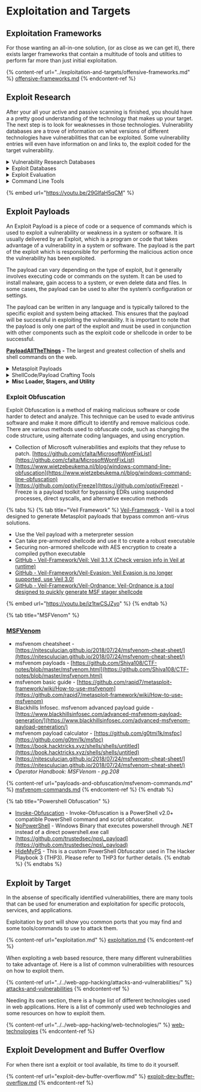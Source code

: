 # Exploitation and Targets

## Exploitation Frameworks

For those wanting an all-in-one solution, (or as close as we can get it), there exists larger frameworks that contain a multitude of tools and utilties to perform far more than just initial exploitation.&#x20;

{% content-ref url="../exploitation-and-targets/offensive-frameworks.md" %}
[offensive-frameworks.md](../exploitation-and-targets/offensive-frameworks.md)
{% endcontent-ref %}

## Exploit Research

After your all your active and passive scanning is finished, you should have a a pretty good understanding of the technology that makes up your target. The next step is to look for weaknesses in those technologies. Vulnerability databases are a trove of information on what versions of different technologies have vulnerabilities that can be exploited. Some vulnerability entries will even have information on and links to, the exploit coded for the target vulnerability.

<details>

<summary>Vulnerability Research Databases</summary>

* [National Vulnerability DB](https://nvd.nist.gov/) - The NIST NVD includes databases of security checklist references, security-related software flaws, misconfigurations, product names, and impact metrics.
* [MITRE CVE](https://cve.mitre.org/cve/search\_cve\_list.html) - Identify, define, and catalog publicly disclosed cybersecurity vulnerabilities
* [GitHub Advisory Database](https://github.com/advisories) - Security vulnerability database inclusive of CVEs and GitHub originated security advisories
* [cloudvulndb.org](https://www.cloudvulndb.org/) - The Open Cloud Vulnerability & Security Issue Database
* [osv.dev](https://osv.dev/list) - Open Source Vulnerabilities
* [Vuldb](https://vuldb.com/) - Public and community supported vulnerability database
* [Attacker KB](https://attackerkb.com/) - Vulnerability forum where researchers can add details to a vulnerability entry.
  * [https://tryhackme.com/room/attackerkb](https://tryhackme.com/room/attackerkb)
* [CVE details](https://www.cvedetails.com/) - Vulnerability database with some enrichment around the vulnerability
* [Zero Day DB](https://www.zero-day.cz/database/) - Research and data repository for Zero-Day vulnerability discoveries.
* [Security Focus](https://www.securityfocus.com/vulnerabilities) - The SecurityFocus Vulnerability Database provides security professionals with the most up-to-date information on vulnerabilities for all platforms and services.
* [Vulners.com](https://vulners.com/) - Your Search Engine for Security Intelligence
* [opencve.io](https://www.opencve.io/cve) - Easiest way to track CVE updates and be alerted about new vulnerabilities
* [Mend Vulnerability Database](https://www.mend.io/vulnerability-database/) - The largest open source vulnerability DB
* [https://vulmon.com/](https://vulmon.com/) - Vulmon is a vulnerability search engine with vulnerability intelligence features. Vulmon conducts full text search in its database; therefore, you can search everything related to vulnerabilities. It includes CVE ID, vulnerability types, vendors, products, exploits, operating systems and anything else related to vulnerabilities.
* [https://hpi-vdb.de/vulndb/](https://hpi-vdb.de/vulndb/) - a comprehensive and up-to-date repository which contains a large number of known vulnerabilities of Software. The vulnerability information being gathered from Internet is evaluated, normalized, and centralized in the high performance database.
* [https://snyk.io/vuln/](https://snyk.io/vuln/) - Detailed information and remediation guidance for known vulnerabilities.
* [VulnIQ](https://vulniq.com/) - Vulnerability intelligence and management solution
* [SynapsInt](https://synapsint.com/) - The unified OSINT research tool
* [Aqua Vulnerability Database](https://avd.aquasec.com/) - Vulnerabilities and weaknesses in open source applications and cloud native infrastructure
* [https://inthewild.io/feed](https://inthewild.io/feed) - Fantastic free vuln and exploit feed.

</details>

<details>

<summary>Exploit Databases</summary>

* [Vulners DB](https://vulners.com) - Lucene based search engine to parse the largest database of vulnerabilities and exploits available.
* [Rapid 7 Exploit DB](https://www.rapid7.com/db/) - A curated repository of vetted computer software exploits and exploitable vulnerabilities.
* [CX Exploit DB](https://cxsecurity.com/exploit/) - BugTraq, Search for published entries of vulnerabilities and related exploits
* [Packet Storm Exploits](https://packetstormsecurity.com/files/tags/exploit/) - Collection of vulnerabilities and exploits pulled from across the web.
* [Securiteam](https://securiteam.com/) - A central Security web site containing all the newest security information from various mailing lists, hacker channels, tools, and knowledge.
* [FullDisclosure](https://seclists.org/fulldisclosure/) - A public, vendor-neutral forum for detailed discussion of vulnerabilities and exploitation techniques, as well as tools, papers, news, and events of interest to the community.
* [Shodan Exploits](https://exploits.shodan.io/welcome) - Use Shodan searching capabilities to search vulnerabilities and exploits across multiple platforms
* [SploitUs ](https://sploitus.com/) - Vulnerability and Exploit search engine powered by Vulners. Bonus: it has dark mode.

</details>

<details>

<summary>Exploit Evaluation</summary>

*   [https://attackerkb.com](https://attackerkb.com) - When a new vulnerability prompts discussion on Twitter or hits media outlets, it can be difficult for security teams to wade through all the hype to determine risk and priority. How pervasive is the vulnerability? Is the expected shelf life long enough that it’s worth developing an exploit for? Is it worth dropping everything to patch or mitigate? Does an adversary or threat actor have a desire or motive to exploit the opportunity? Or is it actually… not useful or interesting?

    Security researchers and hackers are almost always the first to shed light on the specific conditions and characteristics that make a vulnerability not just exploitable, but actually useful to attackers. AttackerKB was built to capture, highlight, and expand that knowledge for the whole security community.



</details>

<details>

<summary>Command Line Tools</summary>

* [Searchsploit](https://www.exploit-db.com/searchsploit) - Exploit code search tool
  * \#sudo apt update && sudo apt install exploitdb&#x20;
  * \#searchsploit -u&#x20;
  * \#searchsploit \[options] \[term1] \[term2]&#x20;
  * \#searchsploit remote smb microsoft windows&#x20;
  * \--exclude options to focus search, use the | operator to separate
* [FindSploit](https://github.com/1N3/Findsploit) - Findsploit is a simple bash script to quickly and easily search both local and online exploit databases.
* [Getsploit](https://github.com/vulnersCom/getsploit) - Command line search and download tool for [Vulners Database](https://vulners.com)
* [Pompem](https://github.com/rfunix/Pompem) - Pompem is an open source tool, designed to automate the search for Exploits and Vulnerability in the most important databases. In the current version, it performs searches in PacketStorm security, CXSecurity, ZeroDay, Vulners, National Vulnerability Database, WPScan Vulnerability Database and more.
  * [https://www.kali.org/tools/pompem/](https://www.kali.org/tools/pompem/)
* NSE exploit scripts  - Search for exploits available in NSE
  * \# cd /usr/share/nmap/scripts&#x20;
  * \# grep Exploits \*.nse

</details>

{% embed url="https://youtu.be/29GlfaH5qCM" %}

## Exploit Payloads

An Exploit Payload is a piece of code or a sequence of commands which is used to exploit a vulnerability or weakness in a system or software. It is usually delivered by an Exploit, which is a program or code that takes advantage of a vulnerability in a system or software. The payload is the part of the exploit which is responsible for performing the malicious action once the vulnerability has been exploited.

The payload can vary depending on the type of exploit, but it generally involves executing code or commands on the system. It can be used to install malware, gain access to a system, or even delete data and files. In some cases, the payload can be used to alter the system’s configuration or settings.

The payload can be written in any language and is typically tailored to the specific exploit and system being attacked. This ensures that the payload will be successful in exploiting the vulnerability. It is important to note that the payload is only one part of the exploit and must be used in conjunction with other components such as the exploit code or shellcode in order to be successful.

[**PayloadAllTheThings**](https://github.com/swisskyrepo/PayloadsAllTheThings) **-** The largest and greatest collection of shells and shell commands on the web.

<details>

<summary>Metasploit Payloads</summary>

* [r00t-3xp10it/venom](https://github.com/r00t-3xp10it/venom) - metasploit Shellcode generator/compiller
* [https://github.com/g0tmi1k/msfpc](https://github.com/g0tmi1k/msfpc) - MSFvenom Payload Creator (MSFPC)
* Converting a Metasploit module into a standalone binary - [https://netsec.ws/?p=262](https://netsec.ws/?p=262)
* Creating Metasploit Payloads - [https://netsec.ws/?p=331](https://netsec.ws/?p=331)
* Metasploit Payloads - [https://github.com/rapid7/metasploit-payloads](https://github.com/rapid7/metasploit-payloads)

</details>

<details>

<summary>ShellCode/Payload Crafting Tools</summary>

* [unicorn](https://github.com/trustedsec/unicorn) - Unicorn is a simple tool for using a PowerShell downgrade attack and inject shellcode straight into memory.
* [ads-payload](https://github.com/ChrisAD/ads-payload) - Powershell script which will take any payload and put it in the a bat script which delivers the payload. The payload is delivered using environment variables, alternating data streams and wmic.
* [http://shell-storm.org/shellcode/](http://shell-storm.org/shellcode/)
* [https://www.vividmachines.com/shellcode/shellcode.html](https://www.vividmachines.com/shellcode/shellcode.html)
* [shellnoob](https://www.kali.org/tools/shellnoob/) - convert shellcode between different formats and sources.

</details>

<details>

<summary><strong>Misc Loader, Stagers, and Utility</strong></summary>

* [EncryptedReaper](https://github.com/ItsCyberAli/EncryptedReaper) - A program to encrypt a binary to bypass static detection and aid in loader or dropper development and hide your payload in the resource section.
* [TerraLdr](https://github.com/ORCx41/TerraLdr) - A Payload Loader Designed With Advanced Evasion Features
* [obscureV4](https://github.com/dagonis/obscureV4) - Obscure an IPv4 address into over 100 different formats that still work for connecting to network resources. Useful for bypassing web application firewalls and intrusion detection systems.
* [DNSStager](https://github.com/mhaskar/DNSStager) - DNSStager will create a malicious DNS server that handles DNS requests to your domain and return your payload as a response to specific record requests such as `AAAA` or `TXT` records after splitting it into chunks and encoding the payload using different algorithms.
* Onelinepy - [https://www.kitploit.com/2021/06/onelinepy-python-obfuscator-to-generate.html?m=1](https://www.kitploit.com/2021/06/onelinepy-python-obfuscator-to-generate.html?m=1)
* OneLinerize, turn any python file into a command/payload - [https://github.com/csvoss/onelinerizer](https://github.com/csvoss/onelinerizer)
* [BashObfuscator](https://github.com/Bashfuscator/Bashfuscator) - BashObfuscator is a modular and extendable Bash obfuscation framework written in Python 3. It provides numerous different ways of making Bash one-liners or scripts much more difficult to understand.
* [Shellter](https://github.com/ParrotSec/shellter) - dynamic shellcode injection tool&#x20;
  * [https://www.kali.org/tools/shellter/](https://www.kali.org/tools/shellter/)
* [Sharpshooter](https://github.com/mdsecactivebreach/SharpShooter) - payload stager crafting tool
  * [https://www.mdsec.co.uk/2018/03/payload-generation-using-sharpshooter](https://www.ndsec.co.uk/2018/03/payload-generation-using-sharpshooter)

</details>

### Exploit Obfuscation

Exploit Obfuscation is a method of making malicious software or code harder to detect and analyze. This technique can be used to evade antivirus software and make it more difficult to identify and remove malicious code. There are various methods used to obfuscate code, such as changing the code structure, using alternate coding languages, and using encryption.

* Collection of Microsoft vulnerabilities and exploits that they refuse to patch. [https://github.com/cfalta/MicrosoftWontFixList](https://github.com/cfalta/MicrosoftWontFixList)
* [https://www.wietzebeukema.nl/blog/windows-command-line-obfuscation](https://www.wietzebeukema.nl/blog/windows-command-line-obfuscation)
* [https://github.com/optiv/Freeze](https://github.com/optiv/Freeze) - Freeze is a payload toolkit for bypassing EDRs using suspended processes, direct syscalls, and alternative execution methods

{% tabs %}
{% tab title="Veil Framework" %}
[Veil-Framework](https://github.com/Veil-Framework/Veil) - Veil is a tool designed to generate Metasploit payloads that bypass common anti-virus solutions.

* Use the Veil payload with a meterpreter session
* Can take pre-armored shellcode and use it to create a robust executable
* Securing non-armored shellcode with AES encryption to create a compiled python executable
* [GitHub - Veil-Framework/Veil: Veil 3.1.X (Check version info in Veil at runtime)](https://github.com/veil-framework/veil)&#x20;
* [GitHub - Veil-Framework/Veil-Evasion: Veil Evasion is no longer supported, use Veil 3.0!](https://github.com/Veil-Framework/Veil-Evasion)&#x20;
* [GitHub - Veil-Framework/Veil-Ordnance: Veil-Ordnance is a tool designed to quickly generate MSF stager shellcode](https://github.com/veil-framework/veil-ordnance)

{% embed url="https://youtu.be/iz1twCSJZyo" %}
{% endtab %}

{% tab title="MSFVenom" %}
### [MSFVenom](https://www.offensive-security.com/metasploit-unleashed/msfvenom/)

* msfvenom cheatsheet - [https://nitesculucian.github.io/2018/07/24/msfvenom-cheat-sheet/](https://nitesculucian.github.io/2018/07/24/msfvenom-cheat-sheet/)
* msfvenom payloads - [https://github.com/Shiva108/CTF-notes/blob/master/msfvenom.html](https://github.com/Shiva108/CTF-notes/blob/master/msfvenom.html)
* msfvenom basic guide - [https://github.com/rapid7/metasploit-framework/wiki/How-to-use-msfvenom](https://github.com/rapid7/metasploit-framework/wiki/How-to-use-msfvenom)
* Blackhills Infosec. msfvenom advanced payload guide - [https://www.blackhillsinfosec.com/advanced-msfvenom-payload-generation/](https://www.blackhillsinfosec.com/advanced-msfvenom-payload-generation/)
* msfvenom payload calculator - [https://github.com/g0tmi1k/msfpc](https://github.com/g0tmi1k/msfpc)
* [https://book.hacktricks.xyz/shells/shells/untitled](https://book.hacktricks.xyz/shells/shells/untitled)
* [https://nitesculucian.github.io/2018/07/24/msfvenom-cheat-sheet/](https://nitesculucian.github.io/2018/07/24/msfvenom-cheat-sheet/)
* _Operator Handbook: MSFVenom - pg.208_

{% content-ref url="payloads-and-obfuscation/msfvenom-commands.md" %}
[msfvenom-commands.md](payloads-and-obfuscation/msfvenom-commands.md)
{% endcontent-ref %}
{% endtab %}

{% tab title="Powershell Obfuscation" %}
* [Invoke-Obfuscation](https://github.com/danielbohannon/Invoke-Obfuscation) - Invoke-Obfuscation is a PowerShell v2.0+ compatible PowerShell command and script obfuscator.
* [NoPowerShell](https://github.com/Ben0xA/nps) - Windows Binary that executes powershell through .NET instead of a direct powershell.exe call
* [https://github.com/trustedsec/nps\_payload](https://github.com/trustedsec/nps\_payload)
* [HideMyPS](https://github.com/cheetz/hidemyps) - This is a custom PowerShell Obfuscator used in The Hacker Playbook 3 (THP3). Please refer to THP3 for further details.
{% endtab %}
{% endtabs %}

## Exploit by Target

In the absense of specifically identified vulnerabilities, there are many tools that can be used for enumeration and exploitation for specific protocols, services, and applications.&#x20;

Exploitation by port will show you common ports that you may find and some tools/commands to use to attack them.

{% content-ref url="exploitation.md" %}
[exploitation.md](exploitation.md)
{% endcontent-ref %}

When exploiting a web based resource, there many different vulnerabilities to take advantage of. Here is a list of common vulnerabilities with resources on how to exploit them.

{% content-ref url="../../web-app-hacking/attacks-and-vulnerabilities/" %}
[attacks-and-vulnerabilities](../../web-app-hacking/attacks-and-vulnerabilities/)
{% endcontent-ref %}

Needing its own section, there is a huge list of different technologies used in web applications. Here is a list of commonly used web technologies and some resources on how to exploit them.

{% content-ref url="../../web-app-hacking/web-technologies/" %}
[web-technologies](../../web-app-hacking/web-technologies/)
{% endcontent-ref %}

## Exploit Development and Buffer Overflow

For when there isnt a exploit or tool available, its time to do it yourself.

{% content-ref url="exploit-dev-buffer-overflow.md" %}
[exploit-dev-buffer-overflow.md](exploit-dev-buffer-overflow.md)
{% endcontent-ref %}
